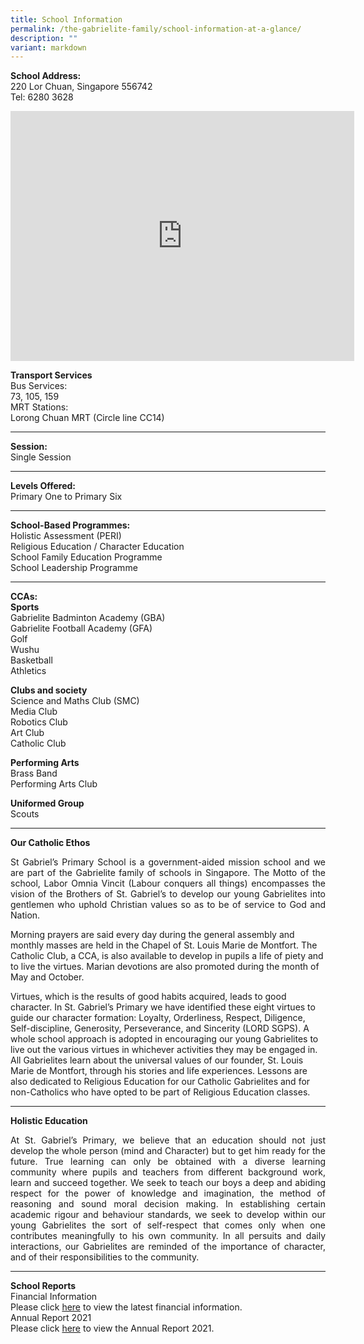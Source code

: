 ```yaml
---
title: School Information
permalink: /the-gabrielite-family/school-information-at-a-glance/
description: ""
variant: markdown
---
```

**School Address:** 
<br>220 Lor Chuan, Singapore 556742
<br>Tel: 6280 3628

<iframe loading="lazy" allowfullscreen="" style="border:0;" height="400" width="550" src="https://www.google.com/maps/embed?pb=!1m18!1m12!1m3!1d3988.7119180599734!2d103.85952757496571!3d1.3493593986378658!2m3!1f0!2f0!3f0!3m2!1i1024!2i768!4f13.1!3m3!1m2!1s0x31da170c009f5ec1%3A0x54bbb4cbbba03c2e!2sSt.%20Gabriel's%20Primary%20School!5e0!3m2!1sen!2ssg!4v1706748741471!5m2!1sen!2ssg"></iframe>

**Transport Services** <br>
Bus Services:<br>
73, 105, 159 <br>
MRT Stations: <br>
Lorong Chuan MRT (Circle line CC14)

------
**Session:** <br> Single Session

------
**Levels Offered:** <br>Primary One to Primary Six

------
**School-Based Programmes:** <br>Holistic Assessment (PERI) <br>Religious Education / Character Education <br> School Family Education Programme <br> School Leadership Programme

------
**CCAs:** <br>
**Sports** <br>Gabrielite Badminton Academy (GBA)  <br>Gabrielite Football Academy (GFA)  <br>Golf  <br>Wushu  <br>Basketball  <br>Athletics

**Clubs and society** <br>
Science and Maths Club (SMC)  <br>Media Club  <br>Robotics Club  <br>Art Club  <br>Catholic Club

**Performing Arts** <br> 
Brass Band  <br>Performing Arts Club  

**Uniformed Group** <br>
Scouts

------
**Our Catholic Ethos** <br>
<p align="justify">
St Gabriel’s Primary School is a government-aided mission school and we are part of the Gabrielite family of schools in Singapore. The Motto of the school, Labor Omnia Vincit (Labour conquers all things) encompasses the vision of the Brothers of St. Gabriel’s to develop our young Gabrielites into gentlemen who uphold Christian values so as to be of service to God and Nation.  
  
Morning prayers are said every day during the general assembly and monthly masses are held in the Chapel of St. Louis Marie de Montfort. The Catholic Club, a CCA, is also available to develop in pupils a life of piety and to live the virtues. Marian devotions are also promoted during the month of May and October.  
  
Virtues, which is the results of good habits acquired, leads to good character. In St. Gabriel’s Primary we have identified these eight virtues to guide our character formation: Loyalty, Orderliness, Respect, Diligence, Self-discipline, Generosity, Perseverance, and Sincerity (LORD SGPS). A whole school approach is adopted in encouraging our young Gabrielites to live out the various virtues in whichever activities they may be engaged in. All Gabrielites learn about the universal values of our founder, St. Louis Marie de Montfort, through his stories and life experiences. Lessons are also dedicated to Religious Education for our Catholic Gabrielites and for non-Catholics who have opted to be part of Religious Education classes. </p>

------
**Holistic Education** <br>
<p align="justify">At St. Gabriel’s Primary, we believe that an education should not just develop the whole person (mind and Character) but to get him ready for the future. True learning can only be obtained with a diverse learning community where pupils and teachers from different background work, learn and succeed together. We seek to teach our boys a deep and abiding respect for the power of knowledge and imagination, the method of reasoning and sound moral decision making.  
In establishing certain academic rigour and behaviour standards, we seek to develop within our young Gabrielites the sort of self-respect that comes only when one contributes meaningfully to his own community. In all persuits and daily interactions, our Gabrielites are reminded of the importance of character, and of their responsibilities to the community.</p>

------
**School Reports** <br>
Financial Information <br>
Please click&nbsp;[here](https://www.moe.gov.sg/about-us/organisation-structure/fpd/financial-summary)&nbsp;to view the latest financial information.  
Annual Report 2021  <br>
Please click [here](https://drive.google.com/file/d/1j52gs8hNNsAcZqIJIDO2mq0BZbtRTr3G/view?usp=sharing)&nbsp;to view the Annual Report 2021.